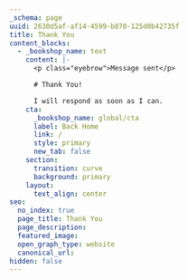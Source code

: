 ```yaml
---
_schema: page
uuid: 2630d5af-af14-4599-b870-125d0b42735f
title: Thank You
content_blocks:
  - _bookshop_name: text
    content: |-
      <p class="eyebrow">Message sent</p>

      # Thank You!

      I will respond as soon as I can.
    cta:
      _bookshop_name: global/cta
      label: Back Home
      link: /
      style: primary
      new_tab: false
    section:
      transition: curve
      background: primary
    layout:
      text_align: center
seo:
  no_index: true
  page_title: Thank You
  page_description:
  featured_image:
  open_graph_type: website
  canonical_url:
hidden: false
---
```

